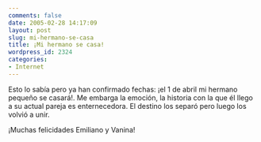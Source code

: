```yaml
---
comments: false
date: 2005-02-28 14:17:09
layout: post
slug: mi-hermano-se-casa
title: ¡Mi hermano se casa!
wordpress_id: 2324
categories:
- Internet
---
```


Esto lo sabía pero ya han confirmado fechas: ¡el 1 de abril mi hermano pequeño se casará!. Me embarga la emoción, la historia con la que él llego a su actual pareja es enternecedora. El destino los separó pero luego los volvió a unir.





¡Muchas felicidades Emiliano y Vanina!




 
